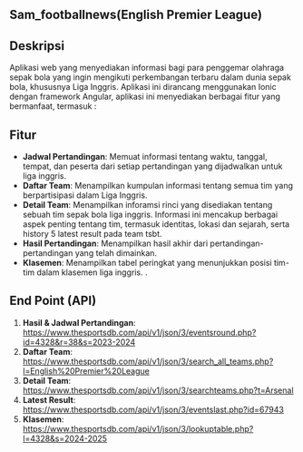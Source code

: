 ﻿## Sam_footballnews(English Premier League)

## Deskripsi
Aplikasi web yang menyediakan informasi bagi para penggemar olahraga sepak bola yang ingin mengikuti perkembangan terbaru dalam dunia sepak bola, khususnya Liga Inggris. Aplikasi ini dirancang menggunakan Ionic dengan framework Angular, aplikasi ini menyediakan berbagai fitur yang bermanfaat, termasuk :

## Fitur

- **Jadwal Pertandingan**: Memuat informasi tentang waktu, tanggal, tempat, dan peserta dari setiap pertandingan yang dijadwalkan untuk liga inggris.
- **Daftar Team**: Menampilkan kumpulan informasi tentang semua tim yang berpartisipasi dalam Liga Inggris.
- **Detail Team**: Menampilkan inforamsi rinci yang disediakan tentang sebuah tim sepak bola liga inggris. Informasi ini mencakup berbagai aspek penting tentang tim, termasuk identitas, lokasi dan sejarah, serta history 5 latest result pada team tsbt.
- **Hasil Pertandingan**: Menampilkan hasil akhir dari pertandingan-pertandingan yang telah dimainkan.
- **Klasemen**: Menampilkan tabel peringkat yang menunjukkan posisi tim-tim dalam klasemen liga inggris. .

## End Point (API)

1. **Hasil & Jadwal Pertandingan**: https://www.thesportsdb.com/api/v1/json/3/eventsround.php?id=4328&r=38&s=2023-2024
2. **Daftar Team**: https://www.thesportsdb.com/api/v1/json/3/search_all_teams.php?l=English%20Premier%20League
3. **Detail Team**: https://www.thesportsdb.com/api/v1/json/3/searchteams.php?t=Arsenal
4. **Latest Result**: https://www.thesportsdb.com/api/v1/json/3/eventslast.php?id=67943
5. **Klasemen**: https://www.thesportsdb.com/api/v1/json/3/lookuptable.php?l=4328&s=2024-2025
